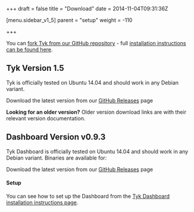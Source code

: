 +++
draft = false
title = "Download"
date = 2014-11-04T09:31:36Z
    
[menu.sidebar_v1_5]
    parent = "setup"
    weight = -110

+++

You can [fork Tyk from our GitHub repository](https://github.com/lonelycode/tyk/) - full [installation instructions can be found here](/v1.3/setup/installation/).

## Tyk Version 1.5

Tyk is officially tested on Ubuntu 14.04 and should work in any Debian variant.

Download the latest version from our [GitHub Releases](https://github.com/lonelycode/tyk/releases/tag/1.5) page
    

**Looking for an older version?** Older version download links are with their relevant version documentation.

## Dashboard Version v0.9.3

Tyk Dashboard is officially tested on Ubuntu 14.04 and should work in any Debian variant. Binaries are available for:

Download the latest version from our [GitHub Releases](https://github.com/lonelycode/tyk/releases/tag/1.5) page


#### Setup

You can see how to set up the Dashboard from the [Tyk Dashboard installation instructions page](../v1.5/setup/install-dashboard).